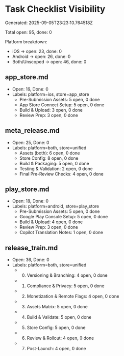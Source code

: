 # Task Checklist Visibility

Generated: 2025-09-05T23:23:10.764518Z

Total open: 95, done: 0

Platform breakdown:
- iOS → open: 23, done: 0
- Android → open: 26, done: 0
- Both/Unscoped → open: 46, done: 0

## app_store.md
- Open: 16, Done: 0
- Labels: platform=ios, store=app_store
  - Pre-Submission Assets: 5 open, 0 done
  - App Store Connect Setup: 5 open, 0 done
  - Build & Upload: 3 open, 0 done
  - Review Prep: 3 open, 0 done

## meta_release.md
- Open: 25, Done: 0
- Labels: platform=both, store=unified
  - Assets (both): 6 open, 0 done
  - Store Config: 8 open, 0 done
  - Build & Packaging: 5 open, 0 done
  - Testing & Validation: 2 open, 0 done
  - Final Pre-Review Checks: 4 open, 0 done

## play_store.md
- Open: 18, Done: 0
- Labels: platform=android, store=play_store
  - Pre-Submission Assets: 5 open, 0 done
  - Google Play Console Setup: 5 open, 0 done
  - Build & Upload: 4 open, 0 done
  - Review Prep: 3 open, 0 done
  - Copilot Translation Notes: 1 open, 0 done

## release_train.md
- Open: 36, Done: 0
- Labels: platform=both, store=unified
  - 0) Versioning & Branching: 4 open, 0 done
  - 1) Compliance & Privacy: 5 open, 0 done
  - 2) Monetization & Remote Flags: 4 open, 0 done
  - 3) Assets Matrix: 5 open, 0 done
  - 4) Build & Validate: 5 open, 0 done
  - 5) Store Config: 5 open, 0 done
  - 6) Review & Rollout: 4 open, 0 done
  - 7) Post-Launch: 4 open, 0 done

